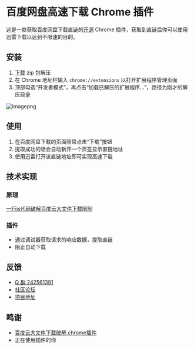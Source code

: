 # 百度网盘高速下载 Chrome 插件

这是一款获取百度网盘下载直链的[开源](https://github.com/b3log/baidu-netdisk-high-speed) Chrome 插件，获取到直链后你可以使用迅雷下载以达到不限速的目的。

## 安装

1. [下载](http://img.hacpai.com/baidu-netdisk-high-speed.zip) zip 包解压
2. 在 Chrome 地址栏输入 `chrome://extensions` 以打开扩展程序管理页面
3. 顶部勾选“开发者模式”，再点击“加载已解压的扩展程序...”，路径为刚才的解压目录

![imagepng](https://img.hacpai.com/file/2017/12/3676a3da1cd24991b242a62559f9ba05_image.png)

## 使用

1. 在百度网盘下载的页面照常点击“下载”按钮
2. 提取成功的话会自动新开一个页签显示直链地址
3. 使用迅雷打开该直链地址即可实现高速下载

## 技术实现

### 原理

[一行js代码破解百度云大文件下载限制](http://www.jarjar.cn/one-line-js-crack-baidu-yun)

### 插件

* 通过调试器获取请求的响应数据，提取直链
* 阻止自动下载

## 反馈

* [Q 群 242561391](http://shang.qq.com/wpa/qunwpa?idkey=981d9282616274abb1752336e21b8036828f715a1c4d0628adcf208f2fd54f3a)
* [社区论坛](https://hacpai.com/article/1514135920272)
* [项目地址](https://github.com/b3log/baidu-netdisk-high-speed)

## 鸣谢

* [百度云大文件下载破解,chrome插件](https://github.com/cloudroc/baidu-nolimit)
* 正在使用插件的你
